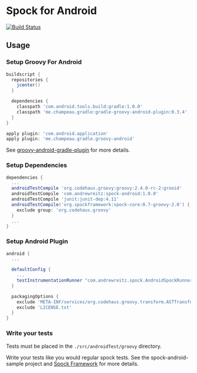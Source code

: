 # Spock for Android

[![Build Status](https://snap-ci.com/pieces029/android-spock/branch/master/build_image)](https://snap-ci.com/pieces029/android-spock/branch/master)

## Usage

### Setup Groovy For Android

```groovy
buildscript {
  repositories {
    jcenter()
  }

  dependencies {
    classpath 'com.android.tools.build:gradle:1.0.0'
    classpath 'me.champeau.gradle:gradle-groovy-android-plugin:0.3.4'
  }
}

apply plugin: 'com.android.application'
apply plugin: 'me.champeau.gradle.groovy-android'
```

See [groovy-android-gradle-plugin](//github.com/melix/groovy-android-gradle-plugin/) for more
details.

### Setup Dependencies

```groovy
dependencies {
  ...
  androidTestCompile 'org.codehaus.groovy:groovy:2.4.0-rc-2:grooid'
  androidTestCompile 'com.andrewreitz:spock-android:1.0.0'
  androidTestCompile 'junit:junit-dep:4.11'
  androidTestCompile('org.spockframework:spock-core:0.7-groovy-2.0') {
    exclude group: 'org.codehaus.groovy'
  }
  ...
}
```

### Setup Android Plugin

```groovy
android {
  ...

  defaultConfig {
    ...
    testInstrumentationRunner "com.andrewreitz.spock.AndroidSpockRunner"
  }

  packagingOptions {
    exclude 'META-INF/services/org.codehaus.groovy.transform.ASTTransformation'
    exclude 'LICENSE.txt'
  }
}
```

### Write your tests

Tests must be placed in the `./src/androidTest/groovy` directory.

Write your tests like you would regular spock tests. See the spock-android-sample project and
[Spock Framework](//spockframework.org) for more details.

